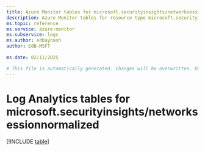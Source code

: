 ```yaml
---
title: Azure Monitor tables for microsoft.securityinsights/networksessionnormalized
description: Azure Monitor tables for resource type microsoft.securityinsights/networksessionnormalized
ms.topic: reference
ms.service: azure-monitor
ms.subservice: logs
ms.author: edbaynash
author: EdB-MSFT
   
ms.date: 02/11/2025

# This file is automatically generated. Changes will be overwritten. Do not change this file directly.
---
```


# Log Analytics tables for microsoft.securityinsights/networksessionnormalized  

[!INCLUDE [table](~/reusable-content/ce-skilling/azure/includes/azure-monitor/reference/tables/microsoft-securityinsights_networksessionnormalized-include.md)]

